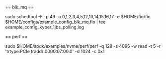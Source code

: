 == blk_mq  ==

sudo schedtool -F -p 49 -a 0,1,2,3,4,5,12,13,14,15,16,17 -e $HOME/fio/fio $HOME/configs/example_config_blk_mq.fio | tee example_config_kyber_1jbs_polling.log


== perf ==

sudo $HOME/spdk/examples/nvme/perf/perf -q 128 -s 4096 -w read -t 5 -r 'trtype:PCIe traddr:0000:07:00.0' -d 1024 -c 0x1
